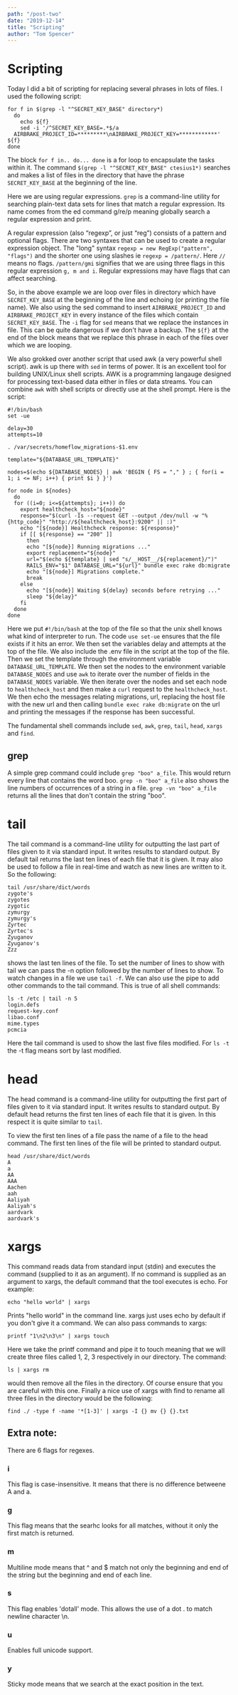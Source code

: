 ```yaml
---
path: "/post-two"
date: "2019-12-14"
title: "Scripting"
author: "Tom Spencer"
---
```


# Scripting

Today I did a bit of scripting for replacing several phrases in lots of files. I used the following script:

```
for f in $(grep -l "^SECRET_KEY_BASE" directory*)
  do
    echo ${f}
    sed -i '/^SECRET_KEY_BASE=.*$/a
  AIRBRAKE_PROJECT_ID=*********\nAIRBRAKE_PROJECT_KEY=************' ${f}
done
```

The block `for f in.. do... done`
is a for loop to encapsulate the tasks within it. The command `$(grep -l "^SECRET_KEY_BASE" ctesius1*)` searches and makes a list of files in the directory that have the phrase `SECRET_KEY_BASE` at the beginning of the line.

Here we are using regular expressions. `grep` is a command-line utility for searching plain-text data sets for lines that match a regular expression. Its name comes from the ed command g/re/p meaning globally search a regular expression and print.

A regular expression (also “regexp”, or just “reg”) consists of a pattern and optional flags. There are two syntaxes that can be used to create a regular expression object. The "long" syntax `regexp = new RegExp("pattern", "flags")` and the shorter one using slashes ie `regexp = /pattern/`. Here `//` means no flags. `/pattern/gmi` signifies that we are using three flags in this regular expression `g, m and i`. Regular expressions may have flags that can affect searching. 

So, in the above example we are loop over files in directory which have `SECRET_KEY_BASE` at the beginning of the line and echoing (or printing the file name). We also using the sed command to insert `AIRBRAKE_PROJECT_ID` and `AIRBRAKE_PROJECT_KEY` in every instance of the files which contain `SECRET_KEY_BASE`. The `-i` flag for `sed` means that we replace the instances in file. This can be quite dangerous if we don't have a backup. The `${f}` at the end of the block means that we replace this phrase in each of the files over which we are looping.

We also grokked over another script that used awk (a very powerful shell script). awk is up there with `sed` in terms of power. It is an excellent tool for building UNIX/Linux shell scripts. AWK is a programming langauge designed for processing text-based data either in files or data streams. You can combine `awk` with shell scripts or directly use at the shell prompt. Here is the script:

```
#!/bin/bash
set -ue

delay=30
attempts=10

. /var/secrets/homeflow_migrations-$1.env

template="${DATABASE_URL_TEMPLATE}"

nodes=$(echo ${DATABASE_NODES} | awk 'BEGIN { FS = "," } ; { for(i = 1; i <= NF; i++) { print $i } }')

for node in ${nodes}
  do
  for ((i=0; i<=${attempts}; i++)) do
    export healthcheck_host="${node}"
    response="$(curl -Is --request GET --output /dev/null -w "%{http_code}" "http://${healthcheck_host}:9200" || :)"
    echo "[${node}] Healthcheck response: ${response}"
    if [[ ${response} == "200" ]]
      then
      echo "[${node}] Running migrations ..."
      export replacement="${node}"
      url="$(echo ${template} | sed "s/__HOST__/${replacement}/")"
      RAILS_ENV="$1" DATABASE_URL="${url}" bundle exec rake db:migrate
      echo "[${node}] Migrations complete."
      break
    else
      echo "[${node}] Waiting ${delay} seconds before retrying ..."
      sleep "${delay}"
    fi
  done
done
```

Here we put `#!/bin/bash` at the top of the file so that the unix shell knows what kind of interpreter to run. The code `use set-ue` ensures that the file exists if it hits an error. We then set the variables delay and attempts at the top of the file. We also include the .env file in the script at the top of the file. Then we set the template through the environment variable `DATABASE_URL_TEMPLATE`. We then set the nodes to the environment variable `DATABASE_NODES` and use `awk` to iterate over the number of fields in the `DATABASE_NODES` variable. We then iterate over the nodes and set each node to `healthcheck_host` and then make a `curl` request to the `healthcheck_host`. We then echo the messages relating migrations, url, replacing the host file with the new url and then calling `bundle exec rake db:migrate` on the url and printing the messages if the response has been successful.

The fundamental shell commands include `sed`, `awk`, `grep`, `tail`, `head`, `xargs` and `find`.

## grep

A simple grep command could include `grep "boo" a_file`. This would return every line that contains the word boo. `grep -n "boo" a_file` also shows the line numbers of occurrences of a string in a file. `grep -vn "boo" a_file` returns all the lines that don't contain the string "boo".

# tail

The tail command is a command-line utility for outputting the last part of files given to it via standard input. It writes results to standard output. By default tail returns the last ten lines of each file that it is given. It may also be used to follow a file in real-time and watch as new lines are written to it.
So the following:

```
tail /usr/share/dict/words
zygote's
zygotes
zygotic
zymurgy
zymurgy's
Zyrtec
Zyrtec's
Zyuganov
Zyuganov's
Zzz
```

shows the last ten lines of the file. To set the number of lines to show with tail we can pass the -n option followed by the number of lines to show. To watch changes in a file we use `tail -f`. We can also use the pipe to add other commands to the tail command. This is true of all shell commands:

```
ls -t /etc | tail -n 5
login.defs
request-key.conf
libao.conf
mime.types
pcmcia
```

Here the tail command is used to show the last five files modified. For `ls -t` the -t flag means sort by last modified. 

# head

The head command is a command-line utility for outputting the first part of files given to it via standard input. It writes results to standard output. By default head returns the first ten lines of each file that it is given. In this respect it is quite similar to `tail`.

To view the first ten lines of a file pass the name of a file to the head command. The first ten lines of the file will be printed to standard output.

```
head /usr/share/dict/words
A
a
AA
AAA
Aachen
aah
Aaliyah
Aaliyah's
aardvark
aardvark's
```


# xargs

This command reads data from standard input (stdin) and executes the command (supplied to it as an argument). If no command is supplied as an argument to xargs, the default command that the tool executes is echo. For example:

```
echo "hello world" | xargs
```

Prints "hello world" in the command line. xargs just uses echo by default if you don't give it a command. We can also pass commands to xargs:

```
printf "1\n2\n3\n" | xargs touch 
```

Here we take the printf command and pipe it to touch meaning that we will create three files called 1, 2, 3 respectively in our directory. The command:

```
ls | xargs rm
```

would then remove all the files in the directory. Of course ensure that you are careful with this one. Finally a nice use of xargs with find to rename all three files in the directory would be the following:

```
find ./ -type f -name '*[1-3]' | xargs -I {} mv {} {}.txt
```

## Extra note:

There are 6 flags for regexes.

### i
This flag is case-insensitive. It means that there is no difference betweene A and a.

### g
This flag means that the searhc looks for all matches, without it only the first match is returned.

### m
Multiline mode means that ^ and $ match not only the beginning and end of the string but the beginning and end of each line.

### s
This flag enables 'dotall' mode. This allows the use of a dot . to match newline character \n.

### u
Enables full unicode support.

### y
Sticky mode means that we search at the exact position in the text.
